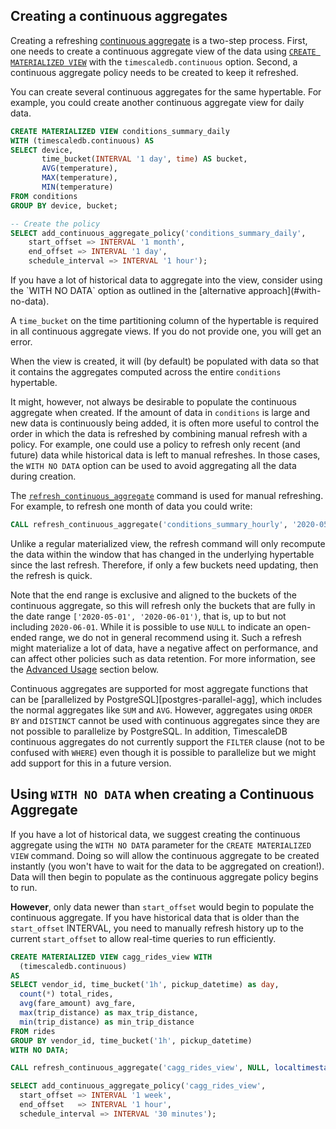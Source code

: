 ## Creating a continuous aggregates

Creating a refreshing [continuous aggregate][api-continuous-aggs] is a two-step
process. First, one needs to create a continuous aggregate view of the data
using [`CREATE MATERIALIZED VIEW`][postgres-createview] with the
`timescaledb.continuous` option. Second, a continuous aggregate
policy needs to be created to keep it refreshed.

You can create several continuous aggregates for the same
hypertable. For example, you could create another continuous aggregate
view for daily data.

```sql
CREATE MATERIALIZED VIEW conditions_summary_daily
WITH (timescaledb.continuous) AS
SELECT device,
       time_bucket(INTERVAL '1 day', time) AS bucket,
       AVG(temperature),
       MAX(temperature),
       MIN(temperature)
FROM conditions
GROUP BY device, bucket;

-- Create the policy
SELECT add_continuous_aggregate_policy('conditions_summary_daily',
	start_offset => INTERVAL '1 month',
	end_offset => INTERVAL '1 day',
	schedule_interval => INTERVAL '1 hour');
```

<highlight type="tip">
If you have a lot of historical data to aggregate into the view, consider using
the `WITH NO DATA` option as outlined in the [alternative approach](#with-no-data).
</highlight>

A `time_bucket` on the time partitioning column of the hypertable is
required in all continuous aggregate views. If you do not provide one,
you will get an error.

When the view is created, it will (by default) be populated with data
so that it contains the aggregates computed across the entire
`conditions` hypertable.

It might, however, not always be desirable to populate the continuous
aggregate when created. If the amount of data in `conditions` is large
and new data is continuously being added, it is often more useful to
control the order in which the data is refreshed by combining manual
refresh with a policy. For example, one could use a policy to refresh
only recent (and future) data while historical data is left to manual
refreshes. In those cases, the `WITH NO DATA` option can be used to
avoid aggregating all the data during creation.

The [`refresh_continuous_aggregate`][refresh_continuous_aggregate]
command is used for manual refreshing. For example, to refresh one
month of data you could write:

```sql
CALL refresh_continuous_aggregate('conditions_summary_hourly', '2020-05-01', '2020-06-01');
```

Unlike a regular materialized view, the refresh command will only
recompute the data within the window that has changed in the
underlying hypertable since the last refresh. Therefore, if only a few
buckets need updating, then the refresh is quick.

Note that the end range is exclusive and aligned to the buckets of the
continuous aggregate, so this will refresh only the buckets that are
fully in the date range `['2020-05-01', '2020-06-01')`, that is, up to
but not including `2020-06-01`. While it is possible to use `NULL` to
indicate an open-ended range, we do not in general recommend using
it. Such a refresh might materialize a lot of data, have a negative
affect on performance, and can affect other policies such as data
retention. For more information, see the [Advanced
Usage](#advanced-usage) section below.

Continuous aggregates are supported for most aggregate functions that
can be [parallelized by PostgreSQL][postgres-parallel-agg], which
includes the normal aggregates like `SUM` and `AVG`. However,
aggregates using `ORDER BY` and `DISTINCT` cannot be used with
continuous aggregates since they are not possible to parallelize by
PostgreSQL. In addition, TimescaleDB continuous aggregates do not
currently support the `FILTER` clause (not to be confused with
`WHERE`) even though it is possible to parallelize but we might add
support for this in a future version.


## Using `WITH NO DATA` when creating a Continuous Aggregate [](with-no-data)

If you have a lot of historical data, we suggest creating the continuous aggregate
using the `WITH NO DATA` parameter for the `CREATE MATERIALIZED VIEW` command. Doing
so will allow the continuous aggregate to be created instantly (you won't have to wait
for the data to be aggregated on creation!). Data will then begin to populate as the
continuous aggregate policy begins to run.

**However**, only data newer than `start_offset` would begin to populate the continuous
aggregate. If you have historical data that is older than the `start_offset` INTERVAL,
you need to manually refresh history up to the current `start_offset` to allow
real-time queries to run efficiently.

```sql
CREATE MATERIALIZED VIEW cagg_rides_view WITH
  (timescaledb.continuous)
AS
SELECT vendor_id, time_bucket('1h', pickup_datetime) as day,
  count(*) total_rides,
  avg(fare_amount) avg_fare,
  max(trip_distance) as max_trip_distance,
  min(trip_distance) as min_trip_distance
FROM rides
GROUP BY vendor_id, time_bucket('1h', pickup_datetime)
WITH NO DATA;

CALL refresh_continuous_aggregate('cagg_rides_view', NULL, localtimestamp - INTERVAL '1 week');

SELECT add_continuous_aggregate_policy('cagg_rides_view',
  start_offset => INTERVAL '1 week',
  end_offset   => INTERVAL '1 hour',
  schedule_interval => INTERVAL '30 minutes');
```

[api-continuous-aggs]: /api-reference/{currentVersion}/continuous-aggregates/
[postgres-createview]: https://www.postgresql.org/docs/current/rules-materializedviews.html
[refresh_continuous_aggregate]: /continuous-aggregates/refresh_continuous_aggregate/